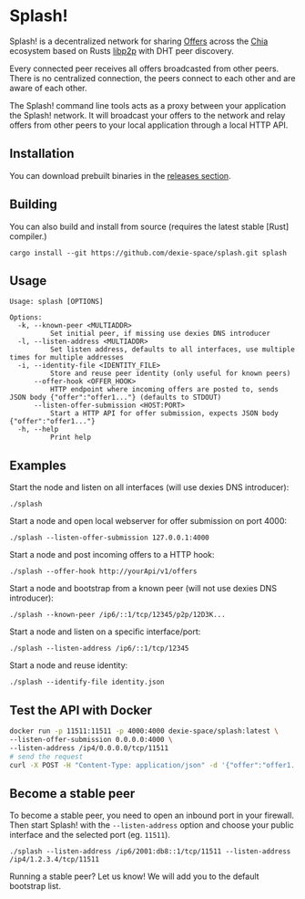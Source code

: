 # Splash!

Splash! is a decentralized network for sharing [Offers](https://chialisp.com/offers/) across the [Chia](https://github.com/Chia-Network/chia-blockchain) ecosystem based on Rusts [libp2p](https://github.com/libp2p/js-libp2p) with DHT peer discovery.

Every connected peer receives all offers broadcasted from other peers. There is no centralized connection, the peers connect to each other and are aware of each other.

The Splash! command line tools acts as a proxy between your application the Splash! network. It will broadcast your offers to the network and relay offers from other peers to your local application through a local HTTP API.

## Installation

You can download prebuilt binaries in the
[releases section](https://github.com/dexie-space/splash/releases).

## Building

You can also build and install from source (requires the latest stable [Rust] compiler.)

```
cargo install --git https://github.com/dexie-space/splash.git splash
```

## Usage

```
Usage: splash [OPTIONS]

Options:
  -k, --known-peer <MULTIADDR>
          Set initial peer, if missing use dexies DNS introducer
  -l, --listen-address <MULTIADDR>
          Set listen address, defaults to all interfaces, use multiple times for multiple addresses
  -i, --identity-file <IDENTITY_FILE>
          Store and reuse peer identity (only useful for known peers)
      --offer-hook <OFFER_HOOK>
          HTTP endpoint where incoming offers are posted to, sends JSON body {"offer":"offer1..."} (defaults to STDOUT)
      --listen-offer-submission <HOST:PORT>
          Start a HTTP API for offer submission, expects JSON body {"offer":"offer1..."}
  -h, --help
          Print help
```

## Examples

Start the node and listen on all interfaces (will use dexies DNS introducer):

`./splash`

Start a node and open local webserver for offer submission on port 4000:

`./splash --listen-offer-submission 127.0.0.1:4000`

Start a node and post incoming offers to a HTTP hook:

`./splash --offer-hook http://yourApi/v1/offers`

Start a node and bootstrap from a known peer (will not use dexies DNS introducer):

`./splash --known-peer /ip6/::1/tcp/12345/p2p/12D3K...`

Start a node and listen on a specific interface/port:

`./splash --listen-address /ip6/::1/tcp/12345`

Start a node and reuse identity:

`./splash --identify-file identity.json`

## Test the API with Docker

```bash
docker run -p 11511:11511 -p 4000:4000 dexie-space/splash:latest \
--listen-offer-submission 0.0.0.0:4000 \
--listen-address /ip4/0.0.0.0/tcp/11511
# send the request
curl -X POST -H "Content-Type: application/json" -d '{"offer":"offer1..."}' http://localhost:4000
```

## Become a stable peer

To become a stable peer, you need to open an inbound port in your firewall. Then start Splash! with the `--listen-address` option and choose your public interface and the selected port (eg. `11511`).

`./splash --listen-address /ip6/2001:db8::1/tcp/11511 --listen-address /ip4/1.2.3.4/tcp/11511`

Running a stable peer? Let us know! We will add you to the default bootstrap list.
